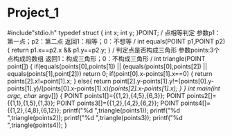 Project_1
=========
#include"stdio.h"
typedef struct 
{
	int x;
	int y;
}POINT;
/
点相等判定
 参数p1：第一点；p2：第二点
 返回1：相等；0：不想等
/
int equals(POINT p1,POINT p2)
{
	return p1.x==p2.x && p1.y==p2.y;
}
/
判定点是否构成三角形
参数points:3个点构成的数组
返回1：构成三角形；0：不构成三角形
/
int triangle(POINT point[])
{
	if(equals(points[0],points[1]) || (equals(points[0],points[2]) || equals(points[1],point[2]))
		return 0;
	if(point[0].x-points[1].x==0)
	{
		return points[2].x!=point[1].x;
	}
	else{
		return point[2].y-points[1].y!=(points[0].y-points[1].y)/(points[0].x-points[1].x)*(points[2].x-points[1].x);
	}
}
int main(int argc, char* argv[]}
{
	POINT points1[]={{1,2},{4,5},{6,3}};
	POINT points2[]={{1,1},{1,5},{1,3}};
	POINT points3[]={{1,2},{4,2},{6,2}};
	POINT points4[]={{1,2},{4,8},{6,12}};
	printf("%d ",triangle(points1));
	printf("%d ",triangle(points2));
	printf("%d ",triangle(points3));
	printf("%d ",triangle(points4));
}
